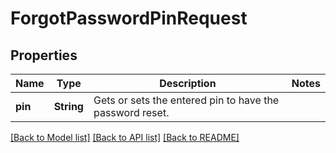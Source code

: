 # ForgotPasswordPinRequest

## Properties
Name | Type | Description | Notes
------------ | ------------- | ------------- | -------------
**pin** | **String** | Gets or sets the entered pin to have the password reset. | 

[[Back to Model list]](../README.md#documentation-for-models) [[Back to API list]](../README.md#documentation-for-api-endpoints) [[Back to README]](../README.md)


